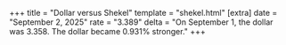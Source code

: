 +++
title = "Dollar versus Shekel"
template = "shekel.html"
[extra]
date = "September  2, 2025"
rate = "3.389"
delta = "On September  1, the dollar was 3.358. The dollar became 0.931% stronger."
+++

